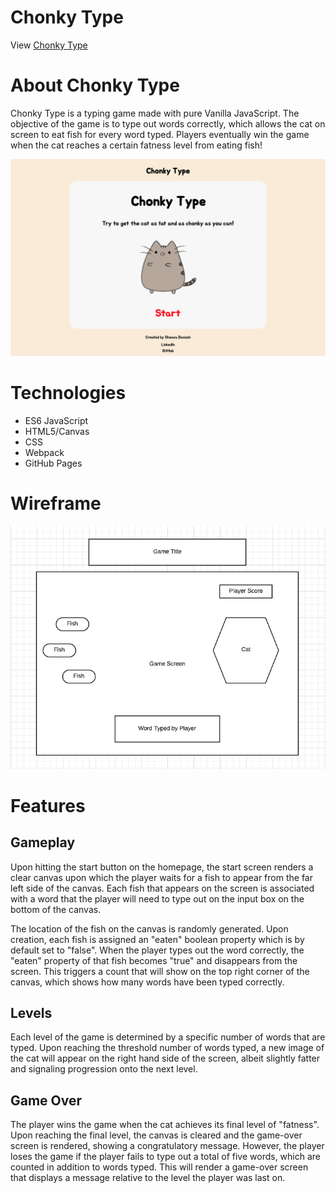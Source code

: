 # Chonky Type

View <a href='https://sheavadanesh.github.io/chonky-type/'>Chonky Type</a>

# About Chonky Type

Chonky Type is a typing game made with pure Vanilla JavaScript. The objective of the game is to type out words correctly, which allows the cat on screen to eat fish for every word typed. Players eventually win the game when the cat reaches a certain fatness level from eating fish!

<img src='./public/images/homepage.png'>

# Technologies

* ES6 JavaScript
* HTML5/Canvas
* CSS
* Webpack
* GitHub Pages

# Wireframe

<img src='./public/images/ct_wireframe.png'>

# Features

## Gameplay

Upon hitting the start button on the homepage, the start screen renders a clear canvas upon which the player waits for a fish to appear from the far left side of the canvas. Each fish that appears on the screen is associated with a word that the player will need to type out on the input box on the bottom of the canvas. 

The location of the fish on the canvas is randomly generated. Upon creation, each fish is assigned an "eaten" boolean property which is by default set to "false". When the player types out the word correctly, the "eaten" property of that fish becomes "true" and disappears from the screen. This triggers a count that will show on the top right corner of the canvas, which shows how many words have been typed correctly. 

## Levels

Each level of the game is determined by a specific number of words that are typed. Upon reaching the threshold number of words typed, a new image of the cat will appear on the right hand side of the screen, albeit slightly fatter and signaling progression onto the next level.

## Game Over

The player wins the game when the cat achieves its final level of "fatness". Upon reaching the final level, the canvas is cleared and the game-over screen is rendered, showing a congratulatory message. However, the player loses the game if the player fails to type out a total of five words, which are counted in addition to words typed. This will render a game-over screen that displays a message relative to the level the player was last on.
